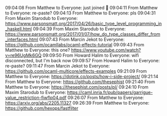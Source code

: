 
09:04:08 From Matthew to Everyone:
	just joined 🙂
09:04:11 From Matthew to Everyone:
	re-paste?
09:04:13 From Matthew to Everyone:
	pls
09:04:31 From Maxim Starodub to Everyone:
	https://www.parsonsmatt.org/2017/04/26/basic_type_level_programming_in_haskell.html
09:04:39 From Maxim Starodub to Everyone:
	https://www.parsonsmatt.org/2017/01/07/how_do_type_classes_differ_from_interfaces.html
09:07:43 From Marcin Jekot to Everyone:
	https://github.com/ocamllabs/ocaml-effects-tutorial
09:09:43 From Matthew to Everyone:
	this one? https://www.youtube.com/watch?v=re96UgMk6GQ
09:09:50 From Howard Halim to Everyone:
	wifi disconnected, but I'm back now
09:09:57 From Howard Halim to Everyone:
	re-paste?
09:11:47 From Marcin Jekot to Everyone:
	https://github.com/ocaml-multicore/effects-examples
09:21:09 From Matthew to Everyone:
	https://dotink.co/posts/how-i-side-project/
09:21:14 From Matthew to Everyone:
	https://github.com/thesephist
09:21:40 From Matthew to Everyone:
	https://thesephist.com/posts/pl/
09:24:10 From Maxim Starodub to Everyone:
	https://caml.inria.fr/pub/papers/garrigue-value_restriction-fiwflp04.pdf
09:26:07 From Matthew to Everyone:
	https://arxiv.org/abs/2205.11327
09:26:39 From Matthew to Everyone:
	https://github.com/hexops/fastfilter



